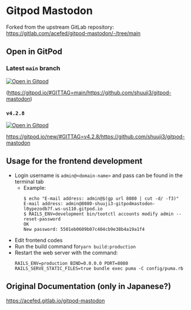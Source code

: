 # Gitpod Mastodon

Forked from the upstream GitLab repository: https://gitlab.com/acefed/gitpod-mastodon/-/tree/main

## Open in GitPod

### Latest `main` branch

[![Open in Gitpod](https://gitpod.io/button/open-in-gitpod.svg)](https://gitpod.io/#GITTAG=main/https://github.com/shuuji3/gitpod-mastodon)

(https://gitpod.io/#GITTAG=main/https://github.com/shuuji3/gitpod-mastodon)

### `v4.2.8`

[![Open in Gitpod](https://gitpod.io/button/open-in-gitpod.svg)](https://gitpod.io/#GITTAG=v4.2.8/main/https://github.com/shuuji3/gitpod-mastodon)

https://gitpod.io/new/#GITTAG=v4.2.8/https://github.com/shuuji3/gitpod-mastodon

## Usage for the frontend development

- Login username is `admin@<domain-name>` and pass can be found in the terminal tab
  - Example:
    ```shell  
    $ echo "E-mail address: admin@$(gp url 8080 | cut -d/ -f3)"
    E-mail address: admin@8080-shuuji3-gitpodmastodon-l0ypezodb7f.ws-us110.gitpod.io
    $ RAILS_ENV=development bin/tootctl accounts modify admin --reset-password
    OK
    New password: 5501eb0609b07c404cb9e38b4a19a1f4
    ```
- Edit frontend codes
- Run the build command for`yarn build:production`
- Restart the web server with the command:
  ```shell
  RAILS_ENV=production BIND=0.0.0.0 PORT=8080 RAILS_SERVE_STATIC_FILES=true bundle exec puma -C config/puma.rb
  ```

## Original Documentation (only in Japanese?)

https://acefed.gitlab.io/gitpod-mastodon
